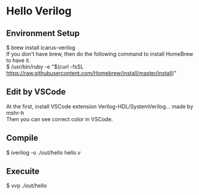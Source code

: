 # Hello Verilog

## Environment Setup  
$ brew install icarus-verilog  
If you don't have brew, then do the following command to install HomeBrew to have it.  
$ /usr/bin/ruby -e "$(curl -fsSL https://raw.githubusercontent.com/Homebrew/install/master/install)"  

## Edit by VSCode 
At the first, install VSCode extension Verilog-HDL/SystemVerilog... made by mshr-h   
Then you can see correct color in VSCode. 
## Compile
$ iverilog -o ./out/hello hello.v

## Execuite
$ vvp ./out/hello